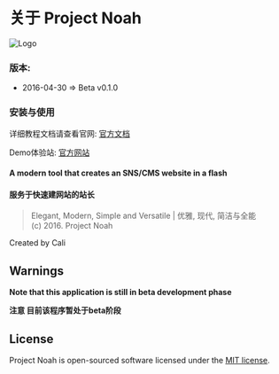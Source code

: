 # 关于 Project Noah
![Logo](https://dn-abletive.qbox.me/projnoah-108.png)

### 版本:
- 2016-04-30 => Beta v0.1.0

### 安装与使用
详细教程文档请查看官网: [官方文档](https://docs.projnoah.com/docs)

Demo体验站: [官方网站](https://projnoah.com)

#### A modern tool that creates an SNS/CMS website in a flash
#### 服务于快速建网站的站长

>Elegant, Modern, Simple and Versatile | 优雅, 现代, 简洁与全能<br>
>(c) 2016. Project Noah
  
Created by Cali

## Warnings
**Note that this application is still in beta development phase**

**注意 目前该程序暂处于beta阶段**

## License

Project Noah is open-sourced software licensed under the [MIT license](http://opensource.org/licenses/MIT).
